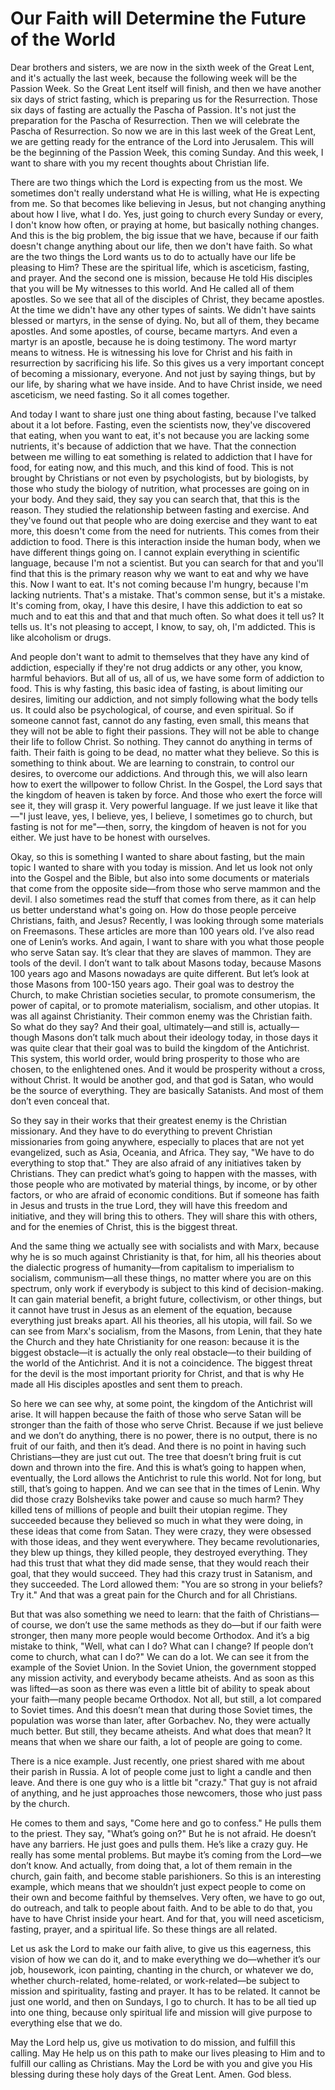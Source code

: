 # Our Faith will Determine the Future of the World

Dear brothers and sisters, we are now in the sixth week of the Great Lent, and it's actually the last week, because the following week will be the Passion Week. So the Great Lent itself will finish, and then we have another six days of strict fasting, which is preparing us for the Resurrection. Those six days of fasting are actually the Pascha of Passion. It's not just the preparation for the Pascha of Resurrection. Then we will celebrate the Pascha of Resurrection. So now we are in this last week of the Great Lent, we are getting ready for the entrance of the Lord into Jerusalem. This will be the beginning of the Passion Week, this coming Sunday. And this week, I want to share with you my recent thoughts about Christian life.

There are two things which the Lord is expecting from us the most. We sometimes don't really understand what He is willing, what He is expecting from me. So that becomes like believing in Jesus, but not changing anything about how I live, what I do. Yes, just going to church every Sunday or every, I don't know how often, or praying at home, but basically nothing changes. And this is the big problem, the big issue that we have, because if our faith doesn't change anything about our life, then we don't have faith. So what are the two things the Lord wants us to do to actually have our life be pleasing to Him? These are the spiritual life, which is asceticism, fasting, and prayer. And the second one is mission, because He told His disciples that you will be My witnesses to this world. And He called all of them apostles. So we see that all of the disciples of Christ, they became apostles. At the time we didn't have any other types of saints. We didn't have saints blessed or martyrs, in the sense of dying. No, but all of them, they became apostles. And some apostles, of course, became martyrs. And even a martyr is an apostle, because he is doing testimony. The word martyr means to witness. He is witnessing his love for Christ and his faith in resurrection by sacrificing his life. So this gives us a very important concept of becoming a missionary, everyone. And not just by saying things, but by our life, by sharing what we have inside. And to have Christ inside, we need asceticism, we need fasting. So it all comes together.

And today I want to share just one thing about fasting, because I've talked about it a lot before. Fasting, even the scientists now, they've discovered that eating, when you want to eat, it's not because you are lacking some nutrients, it's because of addiction that we have. That the connection between me willing to eat something is related to addiction that I have for food, for eating now, and this much, and this kind of food. This is not brought by Christians or not even by psychologists, but by biologists, by those who study the biology of nutrition, what processes are going on in your body. And they said, they say you can search that, that this is the reason. They studied the relationship between fasting and exercise. And they've found out that people who are doing exercise and they want to eat more, this doesn't come from the need for nutrients. This comes from their addiction to food. There is this interaction inside the human body, when we have different things going on. I cannot explain everything in scientific language, because I'm not a scientist. But you can search for that and you'll find that this is the primary reason why we want to eat and why we have this. Now I want to eat. It's not coming because I'm hungry, because I'm lacking nutrients. That's a mistake. That's common sense, but it's a mistake. It's coming from, okay, I have this desire, I have this addiction to eat so much and to eat this and that and that much often. So what does it tell us? It tells us. It's not pleasing to accept, I know, to say, oh, I'm addicted. This is like alcoholism or drugs.

And people don't want to admit to themselves that they have any kind of addiction, especially if they're not drug addicts or any other, you know, harmful behaviors. But all of us, all of us, we have some form of addiction to food. This is why fasting, this basic idea of fasting, is about limiting our desires, limiting our addiction, and not simply following what the body tells us. It could also be psychological, of course, and even spiritual. So if someone cannot fast, cannot do any fasting, even small, this means that they will not be able to fight their passions. They will not be able to change their life to follow Christ. So nothing. They cannot do anything in terms of faith. Their faith is going to be dead, no matter what they believe. So this is something to think about. We are learning to constrain, to control our desires, to overcome our addictions. And through this, we will also learn how to exert the willpower to follow Christ. In the Gospel, the Lord says that the kingdom of heaven is taken by force. And those who exert the force will see it, they will grasp it. Very powerful language. If we just leave it like that—"I just leave, yes, I believe, yes, I believe, I sometimes go to church, but fasting is not for me"—then, sorry, the kingdom of heaven is not for you either. We just have to be honest with ourselves.

Okay, so this is something I wanted to share about fasting, but the main topic I wanted to share with you today is mission. And let us look not only into the Gospel and the Bible, but also into some documents or materials that come from the opposite side—from those who serve mammon and the devil. I also sometimes read the stuff that comes from there, as it can help us better understand what's going on. How do those people perceive Christians, faith, and Jesus? Recently, I was looking through some materials on Freemasons. These articles are more than 100 years old. I’ve also read one of Lenin’s works. And again, I want to share with you what those people who serve Satan say. It’s clear that they are slaves of mammon. They are tools of the devil. I don’t want to talk about Masons today, because Masons 100 years ago and Masons nowadays are quite different. But let’s look at those Masons from 100-150 years ago. Their goal was to destroy the Church, to make Christian societies secular, to promote consumerism, the power of capital, or to promote materialism, socialism, and other utopias. It was all against Christianity. Their common enemy was the Christian faith. So what do they say? And their goal, ultimately—and still is, actually—though Masons don’t talk much about their ideology today, in those days it was quite clear that their goal was to build the kingdom of the Antichrist. This system, this world order, would bring prosperity to those who are chosen, to the enlightened ones. And it would be prosperity without a cross, without Christ. It would be another god, and that god is Satan, who would be the source of everything. They are basically Satanists. And most of them don’t even conceal that.

So they say in their works that their greatest enemy is the Christian missionary. And they have to do everything to prevent Christian missionaries from going anywhere, especially to places that are not yet evangelized, such as Asia, Oceania, and Africa. They say, "We have to do everything to stop that." They are also afraid of any initiatives taken by Christians. They can predict what’s going to happen with the masses, with those people who are motivated by material things, by income, or by other factors, or who are afraid of economic conditions. But if someone has faith in Jesus and trusts in the true Lord, they will have this freedom and initiative, and they will bring this to others. They will share this with others, and for the enemies of Christ, this is the biggest threat.

And the same thing we actually see with socialists and with Marx, because why he is so much against Christianity is that, for him, all his theories about the dialectic progress of humanity—from capitalism to imperialism to socialism, communism—all these things, no matter where you are on this spectrum, only work if everybody is subject to this kind of decision-making. It can gain material benefit, a bright future, collectivism, or other things, but it cannot have trust in Jesus as an element of the equation, because everything just breaks apart. All his theories, all his utopia, will fail. So we can see from Marx's socialism, from the Masons, from Lenin, that they hate the Church and they hate Christianity for one reason: because it is the biggest obstacle—it is actually the only real obstacle—to their building of the world of the Antichrist. And it is not a coincidence. The biggest threat for the devil is the most important priority for Christ, and that is why He made all His disciples apostles and sent them to preach. 

So here we can see why, at some point, the kingdom of the Antichrist will arise. It will happen because the faith of those who serve Satan will be stronger than the faith of those who serve Christ. Because if we just believe and we don’t do anything, there is no power, there is no output, there is no fruit of our faith, and then it’s dead. And there is no point in having such Christians—they are just cut out. The tree that doesn’t bring fruit is cut down and thrown into the fire. And this is what’s going to happen when, eventually, the Lord allows the Antichrist to rule this world. Not for long, but still, that’s going to happen. And we can see that in the times of Lenin. Why did those crazy Bolsheviks take power and cause so much harm? They killed tens of millions of people and built their utopian regime. They succeeded because they believed so much in what they were doing, in these ideas that come from Satan. They were crazy, they were obsessed with those ideas, and they went everywhere. They became revolutionaries, they blew up things, they killed people, they destroyed everything. They had this trust that what they did made sense, that they would reach their goal, that they would succeed. They had this crazy trust in Satanism, and they succeeded. The Lord allowed them: "You are so strong in your beliefs? Try it." And that was a great pain for the Church and for all Christians. 

But that was also something we need to learn: that the faith of Christians—of course, we don’t use the same methods as they do—but if our faith were stronger, then many more people would become Orthodox. And it’s a big mistake to think, "Well, what can I do? What can I change? If people don’t come to church, what can I do?" We can do a lot. We can see it from the example of the Soviet Union. In the Soviet Union, the government stopped any mission activity, and everybody became atheists. And as soon as this was lifted—as soon as there was even a little bit of ability to speak about your faith—many people became Orthodox. Not all, but still, a lot compared to Soviet times. And this doesn’t mean that during those Soviet times, the population was worse than later, after Gorbachev. No, they were actually much better. But still, they became atheists. And what does that mean? It means that when we share our faith, a lot of people are going to come. 

There is a nice example. Just recently, one priest shared with me about their parish in Russia. A lot of people come just to light a candle and then leave. And there is one guy who is a little bit "crazy." That guy is not afraid of anything, and he just approaches those newcomers, those who just pass by the church.

He comes to them and says, "Come here and go to confess." He pulls them to the priest. They say, "What’s going on?" But he is not afraid. He doesn’t have any barriers. He just goes and pulls them. He’s like a crazy guy. He really has some mental problems. But maybe it’s coming from the Lord—we don’t know. And actually, from doing that, a lot of them remain in the church, gain faith, and become stable parishioners. So this is an interesting example, which means that we shouldn’t just expect people to come on their own and become faithful by themselves. Very often, we have to go out, do outreach, and talk to people about faith. And to be able to do that, you have to have Christ inside your heart. And for that, you will need asceticism, fasting, prayer, and a spiritual life. So these things are all related. 

Let us ask the Lord to make our faith alive, to give us this eagerness, this vision of how we can do it, and to make everything we do—whether it’s our job, housework, icon painting, chanting in the church, or whatever we do, whether church-related, home-related, or work-related—be subject to mission and spirituality, fasting and prayer. It has to be related. It cannot be just one world, and then on Sundays, I go to church. It has to be all tied up into one thing, because only spiritual life and mission will give purpose to everything else that we do. 

May the Lord help us, give us motivation to do mission, and fulfill this calling. May He help us on this path to make our lives pleasing to Him and to fulfill our calling as Christians. May the Lord be with you and give you His blessing during these holy days of the Great Lent. Amen. God bless.

